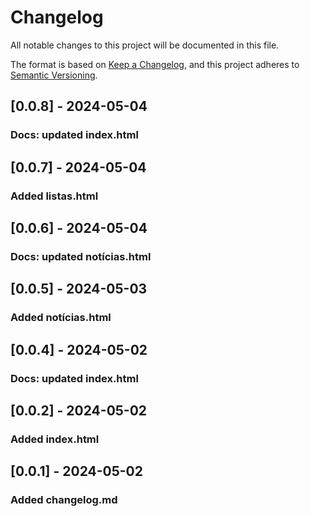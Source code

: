 # Changelog

All notable changes to this project will be documented in this file.

The format is based on [Keep a Changelog](https://keepachangelog.com/en/1.1.0/),
and this project adheres to [Semantic Versioning](https://semver.org/spec/v2.0.0.html).

## [0.0.8] - 2024-05-04

### Docs: updated index.html

## [0.0.7] - 2024-05-04

### Added listas.html

## [0.0.6] - 2024-05-04

### Docs: updated notícias.html

## [0.0.5] - 2024-05-03

### Added notícias.html

## [0.0.4] - 2024-05-02

### Docs: updated index.html

## [0.0.2] - 2024-05-02

### Added index.html

## [0.0.1] - 2024-05-02

### Added changelog.md
